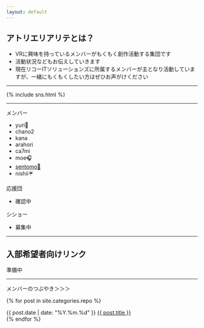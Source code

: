 ```yaml
---
layout: default
---
```


<h2>アトリエリアリテとは？</h2>
<ul>
  <li>VRに興味を持っているメンバーがもくもく創作活動する集団です</li>
  <li>活動状況などもお伝えしていきます</li>
  <li>現在リコーITソリューションズに所属するメンバーが主となり活動していますが、一緒にもくもくしたい方はぜひお声がけください</li>
</ul>
<hr>

{% include sns.html %}

<hr>
<div class="container-fluid">
  <div class="row">
    <div class="col">
      メンバー
      <ul>
        <li>yuri🍎</li>
        <li>chano2</li>
        <li>kana</li>
        <li>arahori</li>
        <li>ca7mi</li>
        <li>moe🎧</li>
        <li><a href=https://twitter.com/sentomo594>sentomo🐼</a></li>
        <li>nishii☔</li>
      </ul>
      <!--<h2>卒業生</h2>
      <ul>
        <li>まだいない</li>
      </ul>-->
    </div>
    <div class="col">
      応援団
      <ul>
        <li>確認中</li>
      </ul>
    </div>
    <div class="col">
      シショー
      <ul>
        <li>募集中</li>
      </ul>
    </div>
  </div>
</div><!-- container-fluid -->
<hr>

<h2>入部希望者向けリンク</h2>
準備中

<hr>

メンバーのつぶやき＞＞＞

{% for post in site.categories.repo %}
  <div>
    {{ post.date | date: "%Y.%m.%d" }} <a href="{{ site.url }}{{ post.url }}">{{ post.title }}</a>
  </div>
{% endfor %}
